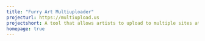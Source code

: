 ```yaml
---
title: "Furry Art Multiuploader"
projecturl: https://multiupload.us
projectshort: A tool that allows artists to upload to multiple sites at once instead of having to upload the same thing on many different sites.
homepage: true
---
```

